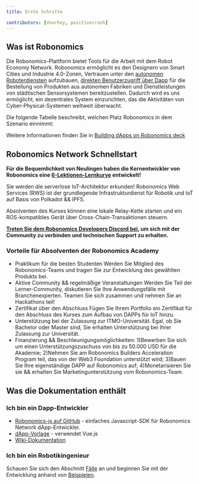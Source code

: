 ```yaml
---
title: Erste Schritte

contributors: [Vourhey, positivecrash]
---
```


## Was ist Robonomics

Die Robonomics-Plattform bietet Tools für die Arbeit mit dem Robot Economy Network. Robonomics ermöglicht es den Designern von Smart Cities und Industrie 4.0-Zonen, Vertrauen unter den [autonomen Roboterdiensten](/docs/glossary#cyber-physical-system) aufzubauen, [direkten Benutzerzugriff über Dapp](/docs/glossary#dapp) für die Bestellung von Produkten aus autonomen Fabriken und Dienstleistungen von städtischen Sensorsystemen bereitzustellen. Dadurch wird es uns ermöglicht, ein dezentrales System einzurichten, das die Aktivitäten von Cyber-Physical-Systemen weltweit überwacht.

Die folgende Tabelle beschreibt, welchen Platz Robonomics in dem Szenario einnimmt:

<robo-wiki-picture src="robonomics_network_basic_scheme.jpg" alt="Robonomics Network scenario" />

<!-- ![Robonomics Chart](../images/robonomics_network_basic_scheme.jpg "Robonomics Network scenario") -->

Weitere Informationen finden Sie in [Building dApps on Robonomics deck](https://gateway.pinata.cloud/ipfs/QmNNdLG3vuTsJtZtNByWaDTKRYPcBZSZcsJ1FY6rTYCixQ/Robonomics_keypoint_March_2021.pdf)

## Robonomics Network Schnellstart
**Für die Bequemlichkeit von Neulingen haben die Kernentwickler von Robonomics eine [6-Lektionen-Lernkurve](/docs/wschool2021-intro/) entwickelt!**

Sie werden die serverlose IoT-Architektur erkunden! Robonomics Web Services (RWS) ist der grundlegende Infrastrukturdienst für Robotik und IoT auf Basis von Polkadot && IPFS.

Absolventen des Kurses können eine lokale Relay-Kette starten und ein ROS-kompatibles Gerät über Cross-Chain-Transaktionen steuern.

**[Treten Sie dem Robonomics Developers Discord bei](https://discord.gg/jTxqGeF5Qy), um sich mit der Community zu verbinden und technischen Support zu erhalten.**

### Vorteile für Absolventen der Robonomics Academy
- Praktikum für die besten Studenten   Werden Sie Mitglied des Robonomics-Teams und tragen Sie zur Entwicklung des gewählten Produkts bei.
- Aktive Community && regelmäßige Veranstaltungen   Werden Sie Teil der Lerner-Community, diskutieren Sie Ihre Anwendungsfälle mit Branchenexperten. Teamen Sie sich zusammen und nehmen Sie an Hackathons teil!
- Zertifikat über den Abschluss   Fügen Sie Ihrem Portfolio ein Zertifikat für den Abschluss des Kurses zum Aufbau von DAPPs für IoT hinzu.
- Unterstützung bei der Zulassung zur ITMO-Universität. Egal, ob Sie Bachelor oder Master sind, Sie erhalten Unterstützung bei Ihrer Zulassung zur Universität.
- Finanzierung && Beschleunigungsmöglichkeiten: 1)Bewerben Sie sich um einen Unterstützungszuschuss von bis zu 50.000 USD für die Akademie; 2)Nehmen Sie am Robonomics Builders Acceleration Program teil, das von der Web3 Foundation unterstützt wird; 3)Bauen Sie Ihre eigenständige DAPP auf Robonomics auf; 4)Monetarisieren Sie sie && erhalten Sie Marketingunterstützung vom Robonomics-Team.


## Was die Dokumentation enthält

### Ich bin ein Dapp-Entwickler

- [Robonomics-js auf GitHub](https://github.com/airalab/robonomics-js) - einfaches Javascript-SDK für Robonomics Network dApp-Entwickler.
- [dApp-Vorlage](https://github.com/airalab/vue-dapp-robonomics-template) - verwendet Vue.js
- [Wiki-Dokumentation](/docs/robonomics-js/)

### Ich bin ein Robotikingenieur

Schauen Sie sich den Abschnitt [Fälle](/docs/iot-sensors-connectivity/) an und beginnen Sie mit der Entwicklung anhand von [Beispielen](/docs/agent-development-examples).

